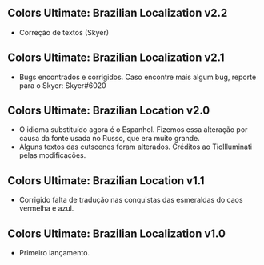## Colors Ultimate: Brazilian Localization v2.2
- Correção de textos (Skyer)

## Colors Ultimate: Brazilian Localization v2.1
- Bugs encontrados e corrigidos. Caso encontre mais algum bug, reporte para o Skyer: Skyer#6020

## Colors Ultimate: Brazilian Location v2.0
- O idioma substituído agora é o Espanhol. Fizemos essa alteração por causa da fonte usada no Russo, que era muito grande.
- Alguns textos das cutscenes foram alterados. Créditos ao TioIlluminati pelas modificações.

## Colors Ultimate: Brazilian Location v1.1
- Corrigido falta de tradução nas conquistas das esmeraldas do caos vermelha e azul.

## Colors Ultimate: Brazilian Localization v1.0
- Primeiro lançamento.